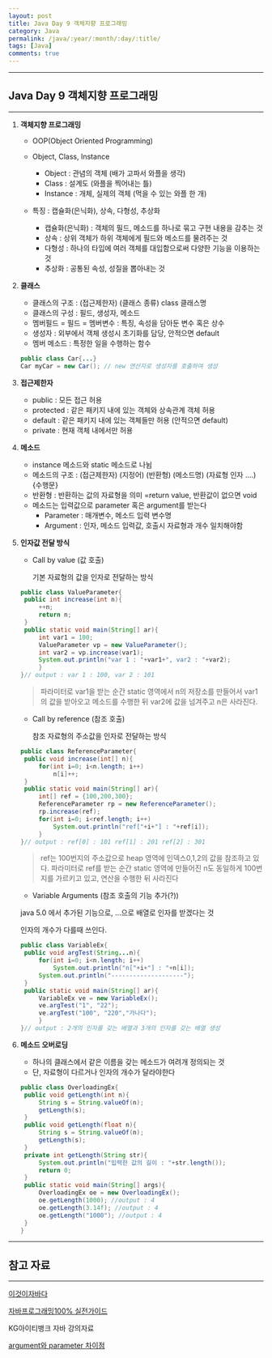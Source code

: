 ```yaml
---
layout: post
title: Java Day 9 객체지향 프로그래밍
category: Java
permalink: /java/:year/:month/:day/:title/
tags: [Java]
comments: true
---
```


---

## Java Day 9 객체지향 프로그래밍

---



1. **객체지향 프로그래밍**

   * OOP(Object Oriented Programming)

   * Object, Class, Instance 

     * Object : 관념의 객체 (배가 고파서 와플을 생각)
     * Class : 설계도 (와플을 찍어내는 틀)
     * Instance : 개체, 실제의 객체 (먹을 수 있는 와플 한 개)

   * 특징 : 캡슐화(은닉화), 상속, 다형성, 추상화

     * 캡슐화(은닉화) :  객체의 필드, 메소드를 하나로 묶고 구현 내용을 감추는 것
     * 상속 : 상위 객체가 하위 객체에게 필드와 메소드를 물려주는 것
     * 다형성 : 하나의 타입에 여러 객체를 대입함으로써 다양한 기능을 이용하는 것
     * 추상화 : 공통된 속성, 성질을 뽑아내는 것  

     

2. **클래스**

   * 클래스의 구조 : (접근제한자) (클래스 종류) class 클래스명
   * 클래스의 구성 : 필드, 생성자, 메소드
   * 멤버필드 = 필드 = 멤버변수 : 특징, 속성을 담아둔 변수 혹은 상수
   * 생성자 : 외부에서 객체 생성시 초기화를 담당, 안적으면 default
   * 멤버 메소드 : 특정한 일을 수행하는 함수

   ```java
   public class Car{...}
   Car myCar = new Car(); // new 연산자로 생성자를 호출하여 생성
   ```

   

3. **접근제한자**

   * public : 모든 접근 허용
   * protected : 같은 패키지 내에 있는 객체와 상속관계 객체 허용
   * default : 같은 패키지 내에 있는 객체들만 허용 (안적으면 default)
   * private : 현재 객체 내에서만 허용  

   

4. **메소드**

   * instance 메소드와 static 메소드로 나뉨
   * 메소드의 구조 : (접근제한자) (지정어) (반환형) (메소드명) (자료형 인자 ....){수행문}
   * 반환형 : 반환하는 값의 자료형을 의미 =return value, 반환값이 없으면 void
   * 메소드는 입력값으로 parameter 혹은 argument를 받는다
     * Parameter : 매개변수, 메소드 입력 변수명
     * Argument : 인자, 메소드 입력값, 호출시 자료형과 개수 일치해야함

   

5. **인자값 전달 방식**

   * Call by value (값 호출)

     기본 자료형의 값을 인자로 전달하는 방식

   ```java
   public class ValueParameter{
   	public int increase(int n){
   		++n;
   		return n;
   	}
   	public static void main(String[] ar){
   		int var1 = 100;
   		ValueParameter vp = new ValueParameter();
   		int var2 = vp.increase(var1);
   		System.out.println("var 1 : "+var1+", var2 : "+var2);
   		}
   }// output : var 1 : 100, var 2 : 101
   ```

   > 파라미터로 var1을 받는 순간 static 영역에서 n의 저장소를 만들어서 var1의 값을 받아오고 메소드를 수행한 뒤 var2에 값을 넘겨주고 n은 사라진다.

   

   

   * Call by reference (참조 호출)

     참조 자료형의 주소값을 인자로 전달하는 방식

   ```java
   public class ReferenceParameter{
   	public void increase(int[] n){
   		for(int i=0; i<n.length; i++)
   			n[i]++;
   	}
   	public static void main(String[] ar){
   		int[] ref = {100,200,300};
   		ReferenceParameter rp = new ReferenceParameter();
   		rp.increase(ref);
   		for(int i=0; i<ref.length; i++)
   			System.out.println("ref["+i+"] : "+ref[i]);
   		}
   }// output : ref[0] : 101 ref[1] : 201 ref[2] : 301
   ```

   > ref는 100번지의 주소값으로 heap 영역에 인덱스0,1,2의 값을 참조하고 있다. 파라미터로 ref를 받는 순간 static 영역에 만들어진 n도 동일하게 100번지를 가르키고 있고, 연산을 수행한 뒤 사라진다

   

   

   * Variable Arguments (참조 호출의 기능 추가(?))  

   java 5.0 에서 추가된 기능으로,    ...으로 배열로 인자를 받겠다는 것

   인자의 개수가 다를때 쓰인다.

   ```java
   public class VariableEx{
   	public void argTest(String...n){
   		for(int i=0; i<n.length; i++)
   			System.out.println("n["+i+"] : "+n[i]);
   		System.out.println("--------------------");
   	}
   	public static void main(String[] ar){
   		VariableEx ve = new VariableEx();
   		ve.argTest("1", "22");
   		ve.argTest("100", "220","가나다");
   		}
   }// output : 2개의 인자를 갖는 배열과 3개의 인자를 갖는 배열 생성
   ```

   

   

6. **메소드 오버로딩**

   * 하나의 클래스에서 같은 이름을 갖는 메소드가 여려개 정의되는 것
   * 단, 자료형이 다르거나 인자의 개수가 달라야한다

   ```java
   public class OverloadingEx{	
   	public void getLength(int n){
   		String s = String.valueOf(n);
   		getLength(s);
   	}
   	public void getLength(float n){
   		String s = String.valueOf(n);
   		getLength(s);
   	}
   	private int getLength(String str){
   		System.out.println("입력한 값의 길이 : "+str.length());
   		return 0;
   	}
   	public static void main(String[] args){
   		OverloadingEx oe = new OverloadingEx();
   		oe.getLength(1000); //output : 4
   		oe.getLength(3.14f); //output : 4
   		oe.getLength("1000"); //output : 4
   	}
   }
   ```

   

---

## 참고 자료

---

[이것이자바다](https://search.naver.com/p/crd/rd?m=1&px=372&py=301&sx=372&sy=301&p=U8%2B6elprvxZssZE2jZdssssst3s-144921&q=%EC%9D%B4%EA%B2%83%EC%9D%B4%EC%9E%90%EB%B0%94%EB%8B%A4&ie=utf8&rev=1&ssc=tab.nx.all&f=nexearch&w=nexearch&s=PBP5TVeA7DcahwSb6x2cgg%3D%3D&time=1607436874734&bt=1&a=bok_2nd.tit&r=1&i=98000001_00000000000000000083103F&u=https%3A%2F%2Fbook.naver.com%2Fbookdb%2Fbook_detail.nhn%3Fbid%3D8589375&cr=2) 

[자바프로그래밍100% 실전가이드](https://search.naver.com/p/crd/rd?m=1&px=452&py=2087&sx=452&sy=187&p=U8%2B6mlprvN8ssv4Hs6VssssssdK-349054&q=%EC%9E%90%EB%B0%94%ED%94%84%EB%A1%9C%EA%B7%B8%EB%9E%98%EB%B0%8D+100%25%EC%8B%A4%EC%A0%84%EA%B0%80%EC%9D%B4%EB%93%9C&ie=utf8&rev=1&ssc=tab.nx.all&f=nexearch&w=nexearch&s=PBP5TVeA7DcahwSb6x2cgg%3D%3D&time=1607436967623&bt=1&a=bok_2nd.tit&r=2&i=98000001_000000000000000000E3CF39&u=https%3A%2F%2Fbook.naver.com%2Fbookdb%2Fbook_detail.nhn%3Fbid%3D14929721&cr=4) 

KG아이티뱅크 자바 강의자료

[argument와 parameter 차이점](http://taewan.kim/tip/argument_parameter/)